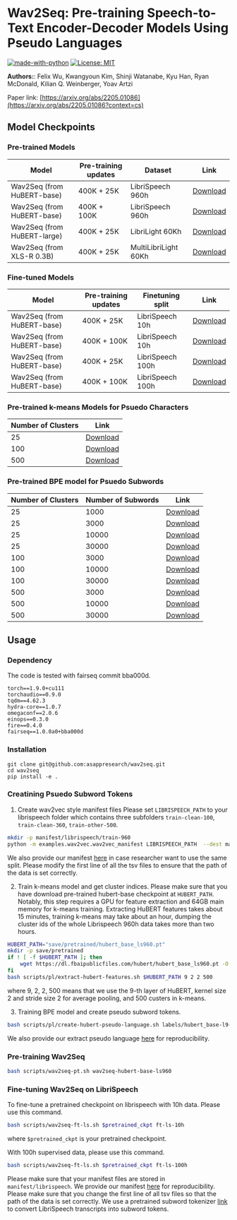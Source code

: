 # Wav2Seq: Pre-training Speech-to-Text Encoder-Decoder Models Using Pseudo Languages

[![made-with-python](https://img.shields.io/badge/Made%20with-Python-red.svg)](#python)
[![License: MIT](https://img.shields.io/badge/License-MIT-yellow.svg)](https://opensource.org/licenses/MIT)

**Authors:**: Felix Wu, Kwangyoun Kim, Shinji Watanabe, Kyu Han, Ryan McDonald, Kilian Q. Weinberger, Yoav Artzi

Paper link: [https://arxiv.org/abs/2205.01086](https://arxiv.org/abs/2205.01086?context=cs)

## Model Checkpoints
### Pre-trained Models
Model | Pre-training updates | Dataset | Link
---|---|---|---
Wav2Seq (from HuBERT-base) | 400K + 25K | LibriSpeech 960h | [Download](https://public-dataset-model-store.awsdev.asapp.com/fwu/wav2seq/public/pt/wav2seq-hubert-base-25k.pt)
Wav2Seq (from HuBERT-base) | 400K + 100K | LibriSpeech 960h | [Download](https://public-dataset-model-store.awsdev.asapp.com/fwu/wav2seq/public/pt/wav2seq-hubert-base-100k.pt)
Wav2Seq (from HuBERT-large) | 400K + 25K | LibriLight 60Kh | [Download](https://public-dataset-model-store.awsdev.asapp.com/fwu/wav2seq/public/pt/wav2seq-hubert-large-25k.pt)
Wav2Seq (from XLS-R 0.3B) | 400K + 25K | MultiLibriLight 60Kh | [Download](https://public-dataset-model-store.awsdev.asapp.com/fwu/wav2seq/public/pt/wav2seq-xlsr-300m-25k.pt)

### Fine-tuned Models
Model | Pre-training updates | Finetuning split | Link
---|---|---|---
Wav2Seq (from HuBERT-base)  | 400K + 25K | LibriSpeech 10h | [Download](https://public-dataset-model-store.awsdev.asapp.com/fwu/wav2seq/public/ft/wav2seq-hubert-base-25k-ft-10h.pt)
Wav2Seq (from HuBERT-base)  | 400K + 100K | LibriSpeech 10h | [Download](https://public-dataset-model-store.awsdev.asapp.com/fwu/wav2seq/public/ft/wav2seq-hubert-base-100k-ft-10h.pt)
Wav2Seq (from HuBERT-base) | 400K + 25K | LibriSpeech 100h | [Download](https://public-dataset-model-store.awsdev.asapp.com/fwu/wav2seq/public/ft/wav2seq-hubert-base-25k-ft-100h.pt)
Wav2Seq (from HuBERT-base) | 400K + 100K | LibriSpeech 100h | [Download](https://public-dataset-model-store.awsdev.asapp.com/fwu/wav2seq/public/ft/wav2seq-hubert-base-100k-ft-100h.pt)

### Pre-trained k-means Models for Psuedo Characters
Number of Clusters | Link
---|---
25  | [Download](https://public-dataset-model-store.awsdev.asapp.com/fwu/wav2seq/public/km/hubert_base-l9-k2s2-fp16-ls0.1-c25-km.pkl)
100 | [Download](https://public-dataset-model-store.awsdev.asapp.com/fwu/wav2seq/public/km/hubert_base-l9-k2s2-fp16-ls0.1-c100-km.pkl)
500 | [Download](https://public-dataset-model-store.awsdev.asapp.com/fwu/wav2seq/public/km/hubert_base-l9-k2s2-fp16-ls0.1-c500-km.pkl)


### Pre-trained BPE model for Psuedo Subwords
Number of Clusters | Number of Subwords | Link
---|---|---
25 | 1000 | [Download](https://public-dataset-model-store.awsdev.asapp.com/fwu/wav2seq/public/tokenizer/c25-bpe-tokenizer-vocab1000.json) 
25 | 3000 | [Download](https://public-dataset-model-store.awsdev.asapp.com/fwu/wav2seq/public/tokenizer/c25-bpe-tokenizer-vocab3000.json) 
25 | 10000 | [Download](https://public-dataset-model-store.awsdev.asapp.com/fwu/wav2seq/public/tokenizer/c25-bpe-tokenizer-vocab10000.json) 
25 | 30000 | [Download](https://public-dataset-model-store.awsdev.asapp.com/fwu/wav2seq/public/tokenizer/c25-bpe-tokenizer-vocab30000.json) 
100 | 3000 | [Download](https://public-dataset-model-store.awsdev.asapp.com/fwu/wav2seq/public/tokenizer/c100-bpe-tokenizer-vocab3000.json) 
100 | 10000 | [Download](https://public-dataset-model-store.awsdev.asapp.com/fwu/wav2seq/public/tokenizer/c100-bpe-tokenizer-vocab10000.json) 
100 | 30000 | [Download](https://public-dataset-model-store.awsdev.asapp.com/fwu/wav2seq/public/tokenizer/c100-bpe-tokenizer-vocab30000.json) 
500 | 3000 | [Download](https://public-dataset-model-store.awsdev.asapp.com/fwu/wav2seq/public/tokenizer/c500-bpe-tokenizer-vocab3000.json) 
500 | 10000 | [Download](https://public-dataset-model-store.awsdev.asapp.com/fwu/wav2seq/public/tokenizer/c500-bpe-tokenizer-vocab10000.json) 
500 | 30000 | [Download](https://public-dataset-model-store.awsdev.asapp.com/fwu/wav2seq/public/tokenizer/c500-bpe-tokenizer-vocab30000.json) 

## Usage
### Dependency
The code is tested with fairseq commit bba000d.
```
torch==1.9.0+cu111
torchaudio==0.9.0
tqdm==4.62.3
hydra-core==1.0.7
omegaconf==2.0.6
einops==0.3.0
fire==0.4.0
fairseq==1.0.0a0+bba000d
```

### Installation
```
git clone git@github.com:asappresearch/wav2seq.git
cd wav2seq
pip install -e .
```

### Creatining Psuedo Subword Tokens
1. Create wav2vec style manifest files
Please set `LIBRISPEECH_PATH` to your librispeech folder which contains three subfolders `train-clean-100`, `train-clean-360`, `train-other-500`.
```sh
mkdir -p manifest/librispeech/train-960
python -m examples.wav2vec.wav2vec_manifest LIBRISPEECH_PATH  --dest manifest/librispeech/train-960 --ext flac --valid-percent 0.01 --path-must-contain train
```
We also provide our manifest [here](https://public-dataset-model-store.awsdev.asapp.com/fwu/wav2seq/public/manifest/librispeech-pt.tar.gz) in case researcher want to use the same split. Please modify the first line of all the tsv files to ensure that the path of the data is set correctly.

2. Train k-means model and get cluster indices.
Please make sure that you have download pre-trained hubert-base checkpoint at `HUBERT_PATH`.
Notably, this step requires a GPU for feature extraction and 64GB main memory for k-means training.
Extracting HuBERT features takes about 15 minutes, training k-means may take about an hour, dumping the cluster ids of the whole Librispeech 960h data takes more than two hours.
```sh
HUBERT_PATH="save/pretrained/hubert_base_ls960.pt"
mkdir -p save/pretrained
if ! [ -f $HUBERT_PATH ]; then
    wget https://dl.fbaipublicfiles.com/hubert/hubert_base_ls960.pt -O $HUBERT_PATH
fi
bash scripts/pl/extract-hubert-features.sh $HUBERT_PATH 9 2 2 500
```
where 9, 2, 2, 500 means that we use the 9-th layer of HuBERT, kernel size 2 and stride size 2 for average pooling, and 500 custers in k-means.

3. Training BPE model and create pseudo subword tokens.
```sh
bash scripts/pl/create-hubert-pseudo-language.sh labels/hubert_base-l9-k2s2-fp16-ls0.1/c500 30000
```
We also provide our extract pseudo language [here](https://public-dataset-model-store.awsdev.asapp.com/fwu/wav2seq/public/labels/hubert_base-l9-k2s2-fp16-ls0.1.tar.gz) for reproducibility.

### Pre-training Wav2Seq
```sh
bash scripts/wav2seq-pt.sh wav2seq-hubert-base-ls960
```

### Fine-tuning Wav2Seq on LibriSpeech

To fine-tune a pretrained checkpoint on librispeech with 10h data. Please use this command.
```sh
bash scripts/wav2seq-ft-ls.sh $pretrained_ckpt ft-ls-10h
```
where `$pretrained_ckpt` is your pretrained checkpoint.

With 100h supervised data, please use this command.
```sh
bash scripts/wav2seq-ft-ls.sh $pretrained_ckpt ft-ls-100h
```
Please make sure that your manifest files are stored in `manifest/librispeech`.
We provide our manifest [here](https://public-dataset-model-store.awsdev.asapp.com/fwu/wav2seq/public/manifest/librispeech-ft.tar.gz) for reproducibility. Please make sure that you change the first line of all tsv files so that the path of the data is set correctly.
We use a pretrained subword tokenizer [link](https://public-dataset-model-store.awsdev.asapp.com/fwu/wav2seq/public/tokenizer/ls_text_bpe_unigram1000.tar.gz) to convert LibriSpeech transcripts into subword tokens.
